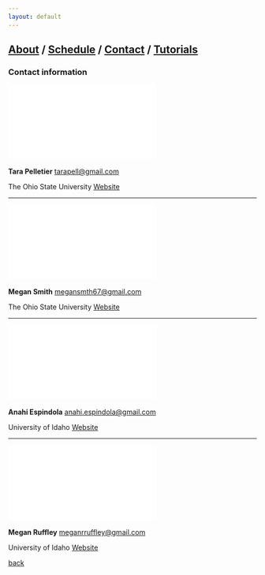 ```yaml
---
layout: default
---
```

## [About](index.md) / [Schedule](./Schedule.html) / [Contact](./Contact.html) / [Tutorials](./Tutorials.html)

### Contact information

![Tara](./assets/img/Tara.pdf)

**Tara Pelletier** tarapell@gmail.com

The Ohio State University [Website](https://sites.google.com/site/taraapelletier/)
* * *


![Megan1](./assets/img/Megan1.pdf)

**Megan Smith** megansmth67@gmail.com

The Ohio State University [Website](https://carstenslab.osu.edu/people.html)
* * *


![Anahi](./assets/img/Anahi.pdf)

**Anahi Espindola** anahi.espindola@gmail.com

University of Idaho [Website](http://anahiespindola.github.io/about-me.html)
* * *


![Megan0](./assets/img/Megan0.pdf)

**Megan Ruffley** meganrruffley@gmail.com

University of Idaho [Website](https://meganruffley.weebly.com)

[back](./)

